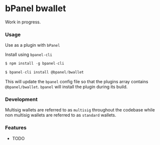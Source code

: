 # bPanel bwallet

Work in progress.

### Usage

Use as a plugin with `bPanel`

Install using `bpanel-cli`

```js
$ npm install -g bpanel-cli

$ bpanel-cli install @bpanel/bwallet
```

This will update the `bpanel` config file so that the plugins array contains `@bpanel/bwallet`.
`bpanel` will install the plugin during its build.

### Development

Multisig wallets are referred to as `multisig` throughout the codebase
while non multisig wallets are referred to as `standard` wallets.

### Features

- TODO

